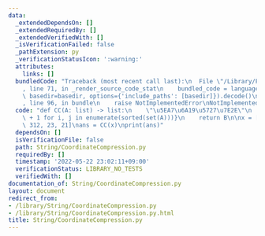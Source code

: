 ```yaml
---
data:
  _extendedDependsOn: []
  _extendedRequiredBy: []
  _extendedVerifiedWith: []
  _isVerificationFailed: false
  _pathExtension: py
  _verificationStatusIcon: ':warning:'
  attributes:
    links: []
  bundledCode: "Traceback (most recent call last):\n  File \"/Library/Frameworks/Python.framework/Versions/3.8/lib/python3.8/site-packages/onlinejudge_verify/documentation/build.py\"\
    , line 71, in _render_source_code_stat\n    bundled_code = language.bundle(stat.path,\
    \ basedir=basedir, options={'include_paths': [basedir]}).decode()\n  File \"/Library/Frameworks/Python.framework/Versions/3.8/lib/python3.8/site-packages/onlinejudge_verify/languages/python.py\"\
    , line 96, in bundle\n    raise NotImplementedError\nNotImplementedError\n"
  code: "def CC(A: list) -> list:\n    \"\u5EA7\u6A19\u5727\u7E2E\"\n    B = {j: i\
    \ + 1 for i, j in enumerate(sorted(set(A)))}\n    return B\n\nx = [2, 5, 1, 21,\
    \ 312, 23, 21]\nans = CC(x)\nprint(ans)"
  dependsOn: []
  isVerificationFile: false
  path: String/CoordinateCompression.py
  requiredBy: []
  timestamp: '2022-05-22 23:02:11+09:00'
  verificationStatus: LIBRARY_NO_TESTS
  verifiedWith: []
documentation_of: String/CoordinateCompression.py
layout: document
redirect_from:
- /library/String/CoordinateCompression.py
- /library/String/CoordinateCompression.py.html
title: String/CoordinateCompression.py
---
```

